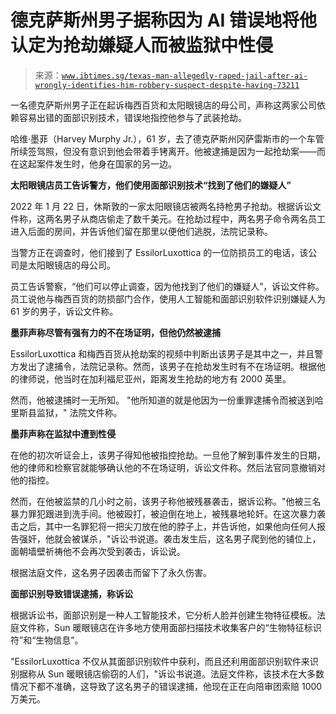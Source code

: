 <!--yml

类别：未分类

日期：2024-05-27 15:05:18

-->

# 德克萨斯州男子据称因为 AI 错误地将他认定为抢劫嫌疑人而被监狱中性侵

> 来源：[`www.ibtimes.sg/texas-man-allegedly-raped-jail-after-ai-wrongly-identifies-him-robbery-suspect-despite-having-73211`](https://www.ibtimes.sg/texas-man-allegedly-raped-jail-after-ai-wrongly-identifies-him-robbery-suspect-despite-having-73211)

一名德克萨斯州男子正在起诉梅西百货和太阳眼镜店的母公司，声称这两家公司依赖容易出错的面部识别技术，错误地指控他参与了武装抢劫。

哈维·墨菲（Harvey Murphy Jr.），61 岁，去了德克萨斯州冈萨雷斯市的一个车管所续签驾照，但没有意识到他会带着手铐离开。他被逮捕是因为一起抢劫案——而在这起案件发生时，他身在国家的另一边。

**太阳眼镜店员工告诉警方，他们使用面部识别技术“找到了他们的嫌疑人”**

2022 年 1 月 22 日，休斯敦的一家太阳眼镜店被两名持枪男子抢劫。根据诉讼文件称，这两名男子从商店偷走了数千美元。在抢劫过程中，两名男子命令两名员工进入后面的房间，并告诉他们留在那里以便他们逃脱，法院记录称。

当警方正在调查时，他们接到了 EssilorLuxottica 的一位防损员工的电话，该公司是太阳眼镜店的母公司。

员工告诉警察，“他们可以停止调查，因为他找到了他们的嫌疑人”，诉讼文件称。员工说他与梅西百货的防损部门合作，使用人工智能和面部识别软件识别嫌疑人为 61 岁的男子，诉讼文件称。

**墨菲声称尽管有强有力的不在场证明，但他仍然被逮捕**

EssilorLuxottica 和梅西百货从抢劫案的视频中判断出该男子是其中之一，并且警方发出了逮捕令，法院记录称。然而，该男子在抢劫发生时有不在场证明。根据他的律师说，他当时在加利福尼亚州，距离发生抢劫的地方有 2000 英里。

然而，他被逮捕时一无所知。 "他所知道的就是他因为一份重罪逮捕令而被送到哈里斯县监狱，" 法院文件称。

**墨菲声称在监狱中遭到性侵**

在他的初次听证会上，该男子得知他被指控抢劫。一旦他了解到事件发生的日期，他的律师和检察官就能够确认他的不在场证明，诉讼文件称。然后法官同意撤销对他的指控。

然而，在他被监禁的几小时之前，该男子称他被残暴袭击，据诉讼称。"他被三名暴力罪犯跟进到洗手间。他被殴打，被迫倒在地上，被残暴地轮奸。在这次暴力袭击之后，其中一名罪犯将一把尖刀放在他的脖子上，并告诉他，如果他向任何人报告强奸，他就会被谋杀，"诉讼书说道。袭击发生后，这名男子爬到他的铺位上，面朝墙壁祈祷他不会再次受到袭击，诉讼说。

根据法庭文件，这名男子因袭击而留下了永久伤害。

**面部识别导致错误逮捕，称诉讼**

根据诉讼书，面部识别是一种人工智能技术，它分析人脸并创建生物特征模板。法庭文件称，Sun 暖眼镜店在许多地方使用面部扫描技术收集客户的“生物特征标识符”和“生物信息”。

"EssilorLuxottica 不仅从其面部识别软件中获利，而且还利用面部识别软件来识别据称从 Sun 暖眼镜店偷窃的人们，"诉讼书说道。法庭文件称，该技术在大多数情况下都不准确，这导致了这名男子的错误逮捕，他现在正在向陪审团索赔 1000 万美元。
